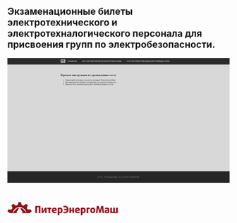 ## Экзаменационные билеты электротехнического и электротехналогического персонала для присвоения групп по электробезопасности.

![alt text](img/electrical_safety.gif)

#

<a href="https://piterenergomash.ru/"><img src="img/logo2.png" alt="ПитерЭнергоМаш"></a>
